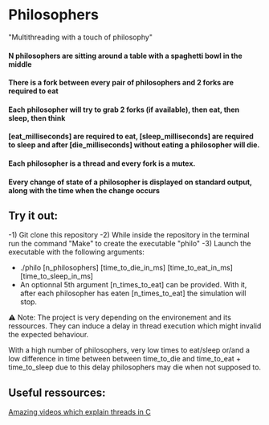 # Philosophers
"Multithreading with a touch of philosophy"

#### N philosophers are sitting around a table with a spaghetti bowl in the middle
#### There is a fork between every pair of philosophers and 2 forks are required to eat
#### Each philosopher will try to grab 2 forks (if available), then eat, then sleep, then think
#### [eat_milliseconds] are required to eat, [sleep_milliseconds] are required to sleep and after [die_milliseconds] without eating a philosopher will die.
#### Each philosopher is a thread and every fork is a mutex.
#### Every change of state of a philosopher is displayed on standard output, along with the time when the change occurs

## Try it out:
-1) Git clone this repository
-2) While inside the repository in the terminal run the command "Make" to create the executable "philo"
-3) Launch the executable with the following arguments:
- ./philo [n_philosophers] [time_to_die_in_ms] [time_to_eat_in_ms] [time_to_sleep_in_ms]
- An optionnal 5th argument [n_times_to_eat] can be provided. With it, after each philosopher has eaten [n_times_to_eat] the simulation will stop.

⚠️ Note: The project is very depending on the environement and its ressources. They can induce a delay in thread execution which might invalid the expected behaviour.

With a high number of philosophers, very low times to eat/sleep or/and a low difference in time between between time_to_die and time_to_eat + time_to_sleep due to this delay philosophers may die when not supposed to.


## Useful ressources:
[Amazing videos which explain threads in C](https://www.youtube.com/watch?v=d9s_d28yJq0&list=PLfqABt5AS4FmuQf70psXrsMLEDQXNkLq2)
